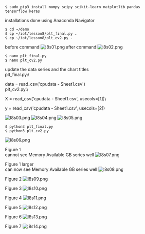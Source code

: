 ```
$ sudo pip3 install numpy scipy scikit-learn matplotlib pandas tensorflow keras
```
installations done using Anaconda Navigator


```
$ cd ~/demo
$ cp ~/iot/lesson8/plt_final.py .
$ cp ~/iot/lesson8/plt_cv2.py .
```
before command
![l8s01.png](images/l8s01.png)
after command
![l8s02.png](images/l8s02.png)

```
$ nano plt_final.py
$ nano plt_cv2.py
```
update the data series and the chart titles\
plt_final.py:\

   data = read_csv('cpudata - Sheet1.csv')\
plt_cv2.py:\

   X = read_csv('cpudata - Sheet1.csv', usecols=[1])\
   
   y = read_csv('cpudata - Sheet1.csv', usecols=[2])

![l8s03.png](images/l8s03.png)
![l8s04.png](images/l8s04.png)
![l8s05.png](images/l8s05.png)


```
$ python3 plt_final.py
$ python3 plt_cv2.py
```
![l8s06.png](images/l8s06.png)

Figure 1\
cannot see Memory Available GB series well
![l8s07.png](images/l8s07.png)

Figure 1 larger\
can now see Memory Available GB series well
![l8s08.png](images/l8s08.png)

Figure 2
![l8s09.png](images/l8s09.png)

Figure 3
![l8s10.png](images/l8s10.png)

Figure 4
![l8s11.png](images/l8s11.png)

Figure 5
![l8s12.png](images/l8s12.png)

Figure 6
![l8s13.png](images/l8s13.png)

Figure 7
![l8s14.png](images/l8s14.png)

